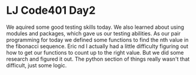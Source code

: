 <h1>LJ Code401 Day2</h1>

We aquired some good testing skills today.  We also learned about using modules and packages, which gave us our testing abilities.  As our pair programming for today we defined some functions to find the nth value in the fibonacci sequence. Eric nd I actually had a little difficulty figuring out how to get our functions to count up to the right value.  But we did some research and figured it out.  The python section of things really wasn't that difficult, just some logic.